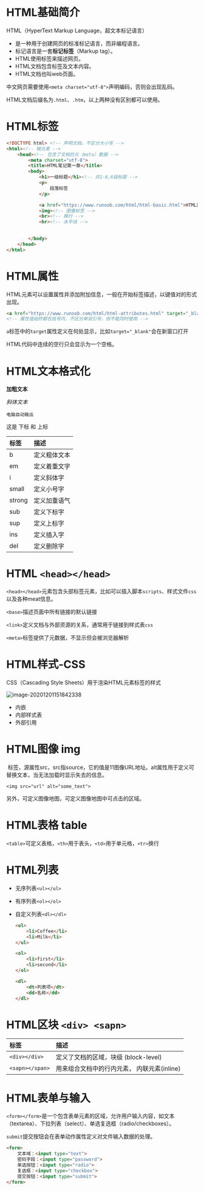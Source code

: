 # HTML基础简介

HTML（HyperText Markup Language，超文本标记语言）

- 是一种用于创建网页的标准标记语言，而非编程语言。
- 标记语言是一套**标记标签**（Markup tag）。
- HTML使用标签来描述网页。
- HTML文档包含标签及文本内容。
- HTML文档也叫web页面。

中文网页需要使用`<meta charset="utf-8">`声明编码，否则会出现乱码。

HTML文档后缀名为`.html`、`.htm`，以上两种没有区别都可以使用。

# HTML标签

```html
<!DOCTYPE html> <!-- 声明文档，不区分大小写 -->
<html><!-- 根元素 -->
    <head><!-- 包含了文档的元（meta）数据 -->
        <meta charset="utf-8">
        <title>HTML笔记第一章</title>
        <body>
            <h1>一级标题</h1><!-- 共1-6,6级标题 -->
            <p>
                段落标签
            </p>

            <a href="https://www.runoob.com/html/html-basic.html">HTML简介</a><!-- 超链接 -->
            <img><!-- 图像标签 -->
            <br><!-- 换行 -->
            <hr><!-- 水平线 -->

            
        </body>
    </head>
</html>
```

# HTML属性

HTML元素可以设置属性并添加附加信息，一般在开始标签描述，以键值对的形式出现。

```html
<a href="https://www.runoob.com/html/html-attributes.html" target="_blank">HTML属性</a>
<!-- 属性值始终都在括号内，不区分单双引号，但不能同时使用 -->
```
`a`标签中的`target`属性定义在何处显示，比如`target="_blank"`会在新窗口打开

HTML代码中连续的空行只会显示为一个空格。

# HTML文本格式化

**加粗文本**

*斜体文本*

```
电脑自动输出
```

这是 下标 和 上标

| 标签   | 描述         |
| :----- | :----------- |
| b      | 定义粗体文本 |
| em     | 定义着重文字 |
| i      | 定义斜体字   |
| small  | 定义小号字   |
| strong | 定义加重语气 |
| sub    | 定义下标字   |
| sup    | 定义上标字   |
| ins    | 定义插入字   |
| del    | 定义删除字   |

# HTML `<head></head>`

`<head></head>`元素包含头部标签元素，比如可以插入脚本`scripts`、样式文件`css`以及各种meat信息。

`<base>`描述页面中所有链接的默认链接

`<link>`定义文档与外部资源的关系，通常用于链接到样式表`css`

`<meta>`标签提供了元数据，不显示但会被浏览器解析

# HTML样式-CSS

CSS（Cascading Style Sheets）用于渲染HTML元素标签的样式

![image-20201201151842338](C:\Users\Wuhuaxing\AppData\Roaming\Typora\typora-user-images\image-20201201151842338.png)

- 内嵌
- 内部样式表
- 外部引用

# HTML图像 img

<img> 标签，源属性src，src指source，它的值是11图像URL地址。alt属性用于定义可替换文本，当无法加载时显示失去的信息。

`<img src="url" alt="some_text">`

另外，<map>可定义图像地图，<area>可定义图像地图中可点击的区域。

# HTML表格 table

`<table>`可定义表格，`<th>`用于表头，`<td>`用于单元格，`<tr>`换行

# HTML列表

- 无序列表`<ul></ul>`

- 有序列表`<ol></ol>`

- 自定义列表`<dl></dl>`

  ```html
  <ul>
      <li>Coffee</li>
      <li>Milk</li>
  </ul>
  
  <ol>
      <li>first</li>
      <li>second</li>
  </ol>
  
  <dl>
      <dt>列表项</dt>
      <dd>名称</dd>
  </dl>
  ```

# HTML区块 `<div> <sapn>`

| 标签            | 描述                                        |
| :-------------- | :------------------------------------------ |
| `<div></div>`   | 定义了文档的区域，块级 (block-level)        |
| `<sapn></span>` | 用来组合文档中的行内元素， 内联元素(inline) |

# HTML表单与输入

`<form></form>`是一个包含表单元素的区域，允许用户输入内容，如文本（textarea）、下拉列表（select）、单选复选框（radio/checkboxes）。

`submit`提交按钮会在表单动作属性定义对文件输入数据的处理。

```html
<form>
    文本域：<input type="text">
    密码字段：<input type="password">
    单选按钮：<input type="radio">
    复选框：<input type="checkbox">
    提交按钮：<input type="submit">
</form>
```










